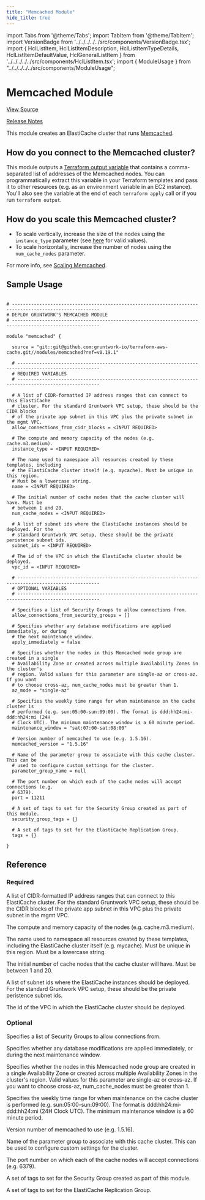 ```yaml
---
title: "Memcached Module"
hide_title: true
---
```


import Tabs from '@theme/Tabs';
import TabItem from '@theme/TabItem';
import VersionBadge from '../../../../../src/components/VersionBadge.tsx';
import { HclListItem, HclListItemDescription, HclListItemTypeDetails, HclListItemDefaultValue, HclGeneralListItem } from '../../../../../src/components/HclListItem.tsx';
import { ModuleUsage } from "../../../../../src/components/ModuleUsage";

<VersionBadge repoTitle="Cache Modules" version="0.19.1" lastModifiedVersion="0.19.0"/>

# Memcached Module

<a href="https://github.com/gruntwork-io/terraform-aws-cache/tree/main/modules/memcached" className="link-button" title="View the source code for this module in GitHub.">View Source</a>

<a href="https://github.com/gruntwork-io/terraform-aws-cache/releases/tag/v0.19.0" className="link-button" title="Release notes for only versions which impacted this module.">Release Notes</a>

This module creates an ElastiCache cluster that runs [Memcached](https://memcached.org/).

## How do you connect to the Memcached cluster?

This module outputs a [Terraform output variable](https://www.terraform.io/intro/getting-started/outputs.html) that
contains a comma-separated list of addresses of the Memcached nodes. You can programmatically extract this variable in
your Terraform templates and pass it to other resources (e.g. as an environment variable in an EC2 instance). You'll
also see the variable at the end of each `terraform apply` call or if you run `terraform output`.

## How do you scale this Memcached cluster?

*   To scale vertically, increase the size of the nodes using the `instance_type` parameter (see
    [here](https://aws.amazon.com/elasticache/details/#Available_Cache_Node_Types) for valid values).
*   To scale horizontally, increase the number of nodes using the `num_cache_nodes` parameter.

For more info, see [Scaling Memcached](http://docs.aws.amazon.com/AmazonElastiCache/latest/UserGuide/Scaling.Memcached.html).

## Sample Usage

<ModuleUsage>

```hcl title="main.tf"

# ------------------------------------------------------------------------------------------------------
# DEPLOY GRUNTWORK'S MEMCACHED MODULE
# ------------------------------------------------------------------------------------------------------

module "memcached" {

  source = "git::git@github.com:gruntwork-io/terraform-aws-cache.git//modules/memcached?ref=v0.19.1"

  # ----------------------------------------------------------------------------------------------------
  # REQUIRED VARIABLES
  # ----------------------------------------------------------------------------------------------------

  # A list of CIDR-formatted IP address ranges that can connect to this ElastiCache
  # cluster. For the standard Gruntwork VPC setup, these should be the CIDR blocks
  # of the private app subnet in this VPC plus the private subnet in the mgmt VPC.
  allow_connections_from_cidr_blocks = <INPUT REQUIRED>

  # The compute and memory capacity of the nodes (e.g. cache.m3.medium).
  instance_type = <INPUT REQUIRED>

  # The name used to namespace all resources created by these templates, including
  # the ElastiCache cluster itself (e.g. mycache). Must be unique in this region.
  # Must be a lowercase string.
  name = <INPUT REQUIRED>

  # The initial number of cache nodes that the cache cluster will have. Must be
  # between 1 and 20.
  num_cache_nodes = <INPUT REQUIRED>

  # A list of subnet ids where the ElastiCache instances should be deployed. For the
  # standard Gruntwork VPC setup, these should be the private peristence subnet ids.
  subnet_ids = <INPUT REQUIRED>

  # The id of the VPC in which the ElastiCache cluster should be deployed.
  vpc_id = <INPUT REQUIRED>

  # ----------------------------------------------------------------------------------------------------
  # OPTIONAL VARIABLES
  # ----------------------------------------------------------------------------------------------------

  # Specifies a list of Security Groups to allow connections from.
  allow_connections_from_security_groups = []

  # Specifies whether any database modifications are applied immediately, or during
  # the next maintenance window.
  apply_immediately = false

  # Specifies whether the nodes in this Memcached node group are created in a single
  # Availability Zone or created across multiple Availability Zones in the cluster's
  # region. Valid values for this parameter are single-az or cross-az. If you want
  # to choose cross-az, num_cache_nodes must be greater than 1.
  az_mode = "single-az"

  # Specifies the weekly time range for when maintenance on the cache cluster is
  # performed (e.g. sun:05:00-sun:09:00). The format is ddd:hh24:mi-ddd:hh24:mi (24H
  # Clock UTC). The minimum maintenance window is a 60 minute period.
  maintenance_window = "sat:07:00-sat:08:00"

  # Version number of memcached to use (e.g. 1.5.16).
  memcached_version = "1.5.16"

  # Name of the parameter group to associate with this cache cluster. This can be
  # used to configure custom settings for the cluster.
  parameter_group_name = null

  # The port number on which each of the cache nodes will accept connections (e.g.
  # 6379).
  port = 11211

  # A set of tags to set for the Security Group created as part of this module.
  security_group_tags = {}

  # A set of tags to set for the ElastiCache Replication Group.
  tags = {}

}

```

</ModuleUsage>




## Reference

<Tabs>
<TabItem value="inputs" label="Inputs" default>

### Required

<HclListItem name="allow_connections_from_cidr_blocks" requirement="required" type="list(string)">
<HclListItemDescription>

A list of CIDR-formatted IP address ranges that can connect to this ElastiCache cluster. For the standard Gruntwork VPC setup, these should be the CIDR blocks of the private app subnet in this VPC plus the private subnet in the mgmt VPC.

</HclListItemDescription>
</HclListItem>

<HclListItem name="instance_type" requirement="required" type="string">
<HclListItemDescription>

The compute and memory capacity of the nodes (e.g. cache.m3.medium).

</HclListItemDescription>
</HclListItem>

<HclListItem name="name" requirement="required" type="string">
<HclListItemDescription>

The name used to namespace all resources created by these templates, including the ElastiCache cluster itself (e.g. mycache). Must be unique in this region. Must be a lowercase string.

</HclListItemDescription>
</HclListItem>

<HclListItem name="num_cache_nodes" requirement="required" type="number">
<HclListItemDescription>

The initial number of cache nodes that the cache cluster will have. Must be between 1 and 20.

</HclListItemDescription>
</HclListItem>

<HclListItem name="subnet_ids" requirement="required" type="list(string)">
<HclListItemDescription>

A list of subnet ids where the ElastiCache instances should be deployed. For the standard Gruntwork VPC setup, these should be the private peristence subnet ids.

</HclListItemDescription>
</HclListItem>

<HclListItem name="vpc_id" requirement="required" type="string">
<HclListItemDescription>

The id of the VPC in which the ElastiCache cluster should be deployed.

</HclListItemDescription>
</HclListItem>

### Optional

<HclListItem name="allow_connections_from_security_groups" requirement="optional" type="list(string)">
<HclListItemDescription>

Specifies a list of Security Groups to allow connections from.

</HclListItemDescription>
<HclListItemDefaultValue defaultValue="[]"/>
</HclListItem>

<HclListItem name="apply_immediately" requirement="optional" type="bool">
<HclListItemDescription>

Specifies whether any database modifications are applied immediately, or during the next maintenance window.

</HclListItemDescription>
<HclListItemDefaultValue defaultValue="false"/>
</HclListItem>

<HclListItem name="az_mode" requirement="optional" type="string">
<HclListItemDescription>

Specifies whether the nodes in this Memcached node group are created in a single Availability Zone or created across multiple Availability Zones in the cluster's region. Valid values for this parameter are single-az or cross-az. If you want to choose cross-az, num_cache_nodes must be greater than 1.

</HclListItemDescription>
<HclListItemDefaultValue defaultValue="&quot;single-az&quot;"/>
</HclListItem>

<HclListItem name="maintenance_window" requirement="optional" type="string">
<HclListItemDescription>

Specifies the weekly time range for when maintenance on the cache cluster is performed (e.g. sun:05:00-sun:09:00). The format is ddd:hh24:mi-ddd:hh24:mi (24H Clock UTC). The minimum maintenance window is a 60 minute period.

</HclListItemDescription>
<HclListItemDefaultValue defaultValue="&quot;sat:07:00-sat:08:00&quot;"/>
</HclListItem>

<HclListItem name="memcached_version" requirement="optional" type="string">
<HclListItemDescription>

Version number of memcached to use (e.g. 1.5.16).

</HclListItemDescription>
<HclListItemDefaultValue defaultValue="&quot;1.5.16&quot;"/>
</HclListItem>

<HclListItem name="parameter_group_name" requirement="optional" type="string">
<HclListItemDescription>

Name of the parameter group to associate with this cache cluster. This can be used to configure custom settings for the cluster.

</HclListItemDescription>
<HclListItemDefaultValue defaultValue="null"/>
</HclListItem>

<HclListItem name="port" requirement="optional" type="number">
<HclListItemDescription>

The port number on which each of the cache nodes will accept connections (e.g. 6379).

</HclListItemDescription>
<HclListItemDefaultValue defaultValue="11211"/>
</HclListItem>

<HclListItem name="security_group_tags" requirement="optional" type="map(string)">
<HclListItemDescription>

A set of tags to set for the Security Group created as part of this module.

</HclListItemDescription>
<HclListItemDefaultValue defaultValue="{}"/>
</HclListItem>

<HclListItem name="tags" requirement="optional" type="map(string)">
<HclListItemDescription>

A set of tags to set for the ElastiCache Replication Group.

</HclListItemDescription>
<HclListItemDefaultValue defaultValue="{}"/>
</HclListItem>

</TabItem>
<TabItem value="outputs" label="Outputs">

<HclListItem name="cache_addresses">
</HclListItem>

<HclListItem name="cache_cluster_id">
</HclListItem>

<HclListItem name="cache_node_ids">
</HclListItem>

<HclListItem name="cache_port">
</HclListItem>

<HclListItem name="configuration_endpoint">
</HclListItem>

<HclListItem name="security_group_id">
</HclListItem>

</TabItem>
</Tabs>


<!-- ##DOCS-SOURCER-START
{
  "originalSources": [
    "https://github.com/gruntwork-io/terraform-aws-cache/tree/main/modules/memcached/readme.md",
    "https://github.com/gruntwork-io/terraform-aws-cache/tree/main/modules/memcached/variables.tf",
    "https://github.com/gruntwork-io/terraform-aws-cache/tree/main/modules/memcached/outputs.tf"
  ],
  "sourcePlugin": "module-catalog-api",
  "hash": "d777848a274d2e1f98658e9fc707b3de"
}
##DOCS-SOURCER-END -->
